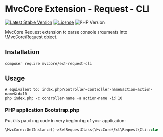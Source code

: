 # MvcCore Extension - Request - CLI

[![Latest Stable Version](https://img.shields.io/badge/Stable-v4.2.0-brightgreen.svg?style=plastic)](https://github.com/mvccore/ext-request-cli/releases)
[![License](https://img.shields.io/badge/Licence-BSD-brightgreen.svg?style=plastic)](https://mvccore.github.io/docs/mvccore/4.0.0/LICENCE.md)
![PHP Version](https://img.shields.io/badge/PHP->=5.3-brightgreen.svg?style=plastic)

MvcCore Request extension to parse console arguments into \MvcCore\Request object.

## Installation
```shell
composer require mvccore/ext-request-cli
```

## Usage
```cli
# equivalent to: index.php?controller=controller-name&action=action-name&id=10
php index.php -c controller-name -a action-name -id 10
```

### PHP application Bootstrap.php
Put this patching code in very beginning of your application:
```php
\MvcCore::GetInstance()->SetRequestClass(\MvcCore\Ext\Request\Cli::class);
```
